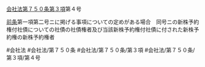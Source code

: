 [会社法第７５０条第３項](会社法＿＿＿＿第７５０条第３項)第４号

[前条](会社法＿＿＿＿第７４９条第１項)第一項第二号ニに掲げる事項についての定めがある場合　同号ニの新株予約権付社債についての社債の社債権者及び当該新株予約権付社債に付された新株予約権の新株予約権者


#会社法
#会社法/第７５０条
#会社法/第７５０条/第３項
#会社法/第７５０条/第３項/第４号
